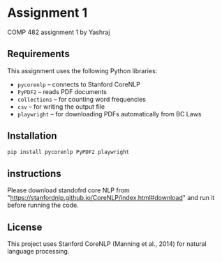 # Assignment 1

COMP 482 assignment 1 by Yashraj

## Requirements

This assignment uses the following Python libraries:

- `pycorenlp` – connects to Stanford CoreNLP
- `PyPDF2` – reads PDF documents
- `collections` – for counting word frequencies
- `csv` – for writing the output file
- `playwright` – for downloading PDFs automatically from BC Laws

## Installation

```bash
pip install pycorenlp PyPDF2 playwright
```

## instructions

Please download standofrd core NLP from "https://stanfordnlp.github.io/CoreNLP/index.html#download" and run it before running the code.

## License

This project uses Stanford CoreNLP (Manning et al., 2014) for natural language processing.
